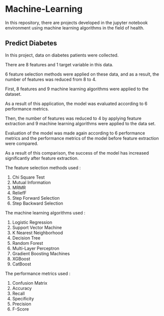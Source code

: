 # Machine-Learning
In this repository, there are projects developed in the jupyter notebook environment using machine learning algorithms in the field of health.
## Predict Diabetes
In this project, data on diabetes patients were collected.

There are 8 features and 1 target variable in this data.

6 feature selection methods were applied on these data, and as a result, the number of features was reduced from 8 to 4.

First, 8 features and 9 machine learning algorithms were applied to the dataset.

As a result of this application, the model was evaluated according to 6 performance metrics.

Then, the number of features was reduced to 4 by applying feature extraction and 9 machine learning algorithms were applied to the data set.

Evaluation of the model was made again according to 6 performance metrics and the performance metrics of the model before feature extraction were compared.

As a result of this comparison, the success of the model has increased significantly after feature extraction.

The feature selection methods used :
1. Chi Square Test
2. Mutual Information
3. MRMR
4. ReliefF
5. Step Forward Selection
6. Step Backward Selection

The machine learning algorithms used :
1. Logistic Regression
2. Support Vector Machine
3. K Nearest Neighborhood
4. Decision Tree
5. Random Forest
6. Multi-Layer Perceptron
7. Gradient Boosting Machines
8. XGBoost
9. CatBoost

The performance metrics used :
1. Confusion Matrix
2. Accuracy
3. Recall
4. Specificity
5. Precision
6. F-Score
